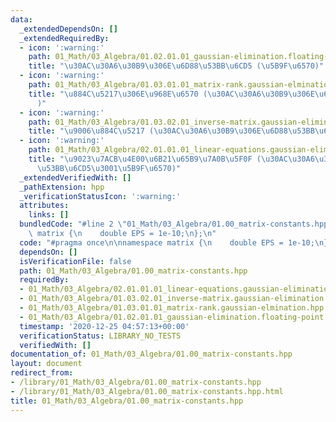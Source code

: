 ```yaml
---
data:
  _extendedDependsOn: []
  _extendedRequiredBy:
  - icon: ':warning:'
    path: 01_Math/03_Algebra/01.02.01.01_gaussian-elimination.floating-point.hpp
    title: "\u30AC\u30A6\u30B9\u306E\u6D88\u53BB\u6CD5 (\u5B9F\u6570)"
  - icon: ':warning:'
    path: 01_Math/03_Algebra/01.03.01.01_matrix-rank.gaussian-elmination.hpp
    title: "\u884C\u5217\u306E\u968E\u6570 (\u30AC\u30A6\u30B9\u306E\u6D88\u53BB\u6CD5\
      )"
  - icon: ':warning:'
    path: 01_Math/03_Algebra/01.03.02.01_inverse-matrix.gaussian-elimination.hpp
    title: "\u9006\u884C\u5217 (\u30AC\u30A6\u30B9\u306E\u6D88\u53BB\u6CD5)"
  - icon: ':warning:'
    path: 01_Math/03_Algebra/02.01.01.01_linear-equations.gaussian-elimination.floating-point.hpp
    title: "\u9023\u7ACB\u4E00\u6B21\u65B9\u7A0B\u5F0F (\u30AC\u30A6\u30B9\u306E\u6D88\
      \u53BB\u6CD5\u3001\u5B9F\u6570)"
  _extendedVerifiedWith: []
  _pathExtension: hpp
  _verificationStatusIcon: ':warning:'
  attributes:
    links: []
  bundledCode: "#line 2 \"01_Math/03_Algebra/01.00_matrix-constants.hpp\"\n\nnamespace\
    \ matrix {\n    double EPS = 1e-10;\n};\n"
  code: "#pragma once\n\nnamespace matrix {\n    double EPS = 1e-10;\n};"
  dependsOn: []
  isVerificationFile: false
  path: 01_Math/03_Algebra/01.00_matrix-constants.hpp
  requiredBy:
  - 01_Math/03_Algebra/02.01.01.01_linear-equations.gaussian-elimination.floating-point.hpp
  - 01_Math/03_Algebra/01.03.02.01_inverse-matrix.gaussian-elimination.hpp
  - 01_Math/03_Algebra/01.03.01.01_matrix-rank.gaussian-elmination.hpp
  - 01_Math/03_Algebra/01.02.01.01_gaussian-elimination.floating-point.hpp
  timestamp: '2020-12-25 04:57:13+00:00'
  verificationStatus: LIBRARY_NO_TESTS
  verifiedWith: []
documentation_of: 01_Math/03_Algebra/01.00_matrix-constants.hpp
layout: document
redirect_from:
- /library/01_Math/03_Algebra/01.00_matrix-constants.hpp
- /library/01_Math/03_Algebra/01.00_matrix-constants.hpp.html
title: 01_Math/03_Algebra/01.00_matrix-constants.hpp
---
```

